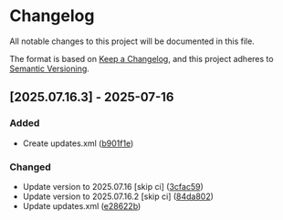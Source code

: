 # Changelog

All notable changes to this project will be documented in this file.

The format is based on [Keep a Changelog](https://keepachangelog.com/en/1.0.0/),
and this project adheres to [Semantic Versioning](https://semver.org/spec/v2.0.0.html).

## [2025.07.16.3] - 2025-07-16

### Added

* Create updates.xml ([b901f1e](https://github.com/N6REJ/mod_bearslivesearch/commit/b901f1e))

### Changed

* Update version to 2025.07.16 [skip ci] ([3cfac59](https://github.com/N6REJ/mod_bearslivesearch/commit/3cfac59))
* Update version to 2025.07.16.2 [skip ci] ([84da802](https://github.com/N6REJ/mod_bearslivesearch/commit/84da802))
* Update updates.xml ([e28622b](https://github.com/N6REJ/mod_bearslivesearch/commit/e28622b))

